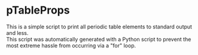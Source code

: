 # pTableProps
This is a simple script to print all periodic table elements to standard output and less.  
This script was automatically generated with a Python script to prevent the most extreme hassle from occurring via a "for" loop.
